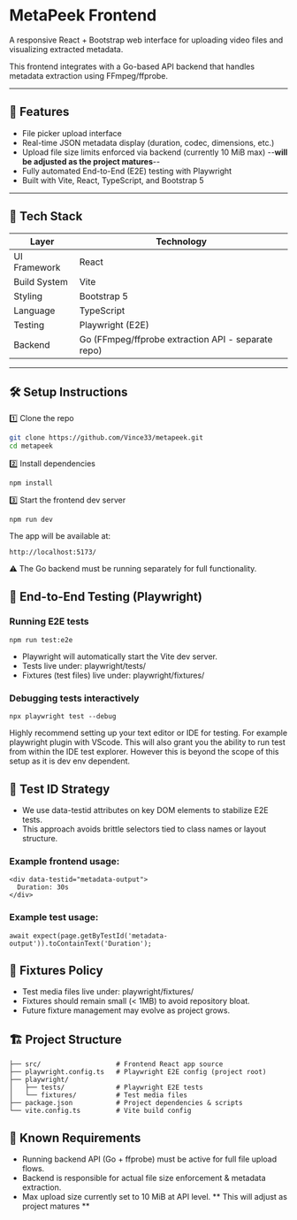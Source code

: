 # MetaPeek Frontend

A responsive React + Bootstrap web interface for uploading video files and visualizing extracted metadata.

This frontend integrates with a Go-based API backend that handles metadata extraction using FFmpeg/ffprobe.

---

## 🚀 Features

- File picker upload interface
- Real-time JSON metadata display (duration, codec, dimensions, etc.)
- Upload file size limits enforced via backend (currently 10 MiB max) --**will be adjusted as the project matures**--
- Fully automated End-to-End (E2E) testing with Playwright
- Built with Vite, React, TypeScript, and Bootstrap 5

---

## 🧰 Tech Stack

| Layer | Technology |
|-------|-------------|
| UI Framework | React |
| Build System | Vite |
| Styling | Bootstrap 5 |
| Language | TypeScript |
| Testing | Playwright (E2E) |
| Backend | Go (FFmpeg/ffprobe extraction API - separate repo) |

---

## 🛠️ Setup Instructions

 1️⃣ Clone the repo

```bash
git clone https://github.com/Vince33/metapeek.git
cd metapeek
```

 2️⃣ Install dependencies
```
npm install
```

 3️⃣ Start the frontend dev server
```
npm run dev
```

 The app will be available at:
```
http://localhost:5173/
```
 ⚠ The Go backend must be running separately for full functionality.


## 🔬 End-to-End Testing (Playwright)


### Running E2E tests
```
npm run test:e2e
```
 - Playwright will automatically start the Vite dev server.
 - Tests live under: playwright/tests/
 - Fixtures (test files) live under: playwright/fixtures/


### Debugging tests interactively
```
npx playwright test --debug
```
 Highly recommend setting up your text editor or IDE for testing. For example playwright plugin with VScode. This will also grant you the ability to run test from within the IDE test explorer. However this is beyond the scope of this setup as it is dev env dependent. 

## 🧪 Test ID Strategy
 - We use data-testid attributes on key DOM elements to stabilize E2E tests.
 - This approach avoids brittle selectors tied to class names or layout structure.


### Example frontend usage:
```
<div data-testid="metadata-output">
  Duration: 30s
</div>
```

### Example test usage:
```
await expect(page.getByTestId('metadata-output')).toContainText('Duration');
```

## 🎯 Fixtures Policy
 - Test media files live under: playwright/fixtures/
 - Fixtures should remain small (< 1MB) to avoid repository bloat.
 - Future fixture management may evolve as project grows.

## 🏗 Project Structure

```.
├── src/                   # Frontend React app source
├── playwright.config.ts   # Playwright E2E config (project root)
├── playwright/
│   ├── tests/             # Playwright E2E tests
│   └── fixtures/          # Test media files
├── package.json           # Project dependencies & scripts
└── vite.config.ts         # Vite build config
```

## 🚧 Known Requirements
 - Running backend API (Go + ffprobe) must be active for full file upload flows.
 - Backend is responsible for actual file size enforcement & metadata extraction.
 - Max upload size currently set to 10 MiB at API level. ** This will adjust as project matures **


